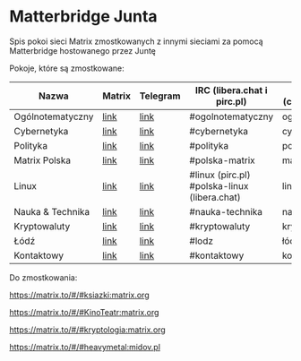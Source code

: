 # Matterbridge Junta
Spis pokoi sieci Matrix zmostkowanych z innymi sieciami za pomocą Matterbridge hostowanego przez Juntę

Pokoje, które są zmostkowane:

| Nazwa | Matrix | Telegram | IRC (libera.chat i pirc.pl) | XMPP (chat.disroot.org) | Discord |
| --- | --- | --- | --- | --- | --- |
| Ogólnotematyczny | [link](https://matrix.to/#/#ogolnotematyczny:matrix.org) | [link](https://t.me/ogolnotematyczny) | #ogolnotematyczny | ogolnotematyczny | [link](https://discord.gg/NxBDHny) |
| Cybernetyka | [link](https://matrix.to/#/#cybernetyka:matrix.org) | [link](https://t.me/cybernetyka) | #cybernetyka | cybernetyka | [link](https://discord.gg/mRbCHKw4kz) |
| Polityka | [link](https://matrix.to/#/#polityka:matrix.org) | [link](https://t.me/polityka_junta) | #polityka | polityka | [link](https://discord.gg/NxBDHny) |
| Matrix Polska | [link](https://matrix.to/#/#matrix-polska:matrix.org) | [link](https://t.me/matrix_polska) | #polska-matrix | matrix-polska | [link](https://discord.gg/NxBDHny) |
| Linux | [link](https://matrix.to/#/#linux-pl:matrix.org) | [link](https://t.me/linux_pl) | #linux (pirc.pl) #polska-linux (libera.chat) | linux-pl | [link](https://discord.gg/NxBDHny) |
| Nauka & Technika | [link](https://matrix.to/#/#nauka-technika:matrix.org) | [link](https://t.me/nauka_technika_junta) | #nauka-technika | nauka-technika | [link](https://discord.gg/NxBDHny) |
| Kryptowaluty | [link](https://matrix.to/#/#kryptowaluty:matrix.org) | [link](https://t.me/kryptowaluty_junta) | #kryptowaluty | kryptowaluty | [link](https://discord.gg/NxBDHny) |
| Łódź | [link](https://matrix.to/#/#lodz:matrix.org) | [link](https://t.me/lodz_junta) | #lodz | łódź | [link](https://discord.gg/NxBDHny) |
| Kontaktowy | [link](https://matrix.to/#/#kontaktowy:matrix.org) | [link](https://t.me/kontaktowy) | #kontaktowy | kontaktowy | [link](https://discord.gg/NxBDHny) |

Do zmostkowania:

https://matrix.to/#/#ksiazki:matrix.org

https://matrix.to/#/#KinoTeatr:matrix.org

https://matrix.to/#/#kryptologia:matrix.org

https://matrix.to/#/#heavymetal:midov.pl
